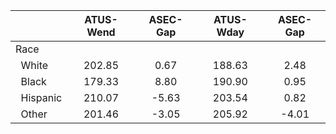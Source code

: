 
|                      |    ATUS-Wend |     ASEC-Gap |    ATUS-Wday |     ASEC-Gap |
| -------------------- | :----------: | :----------: | :----------: | :----------: |
| Race                 |              |              |              |              |
| &nbsp;&nbsp;White    |       202.85 |         0.67 |       188.63 |         2.48 |
| &nbsp;&nbsp;Black    |       179.33 |         8.80 |       190.90 |         0.95 |
| &nbsp;&nbsp;Hispanic |       210.07 |        -5.63 |       203.54 |         0.82 |
| &nbsp;&nbsp;Other    |       201.46 |        -3.05 |       205.92 |        -4.01 |

